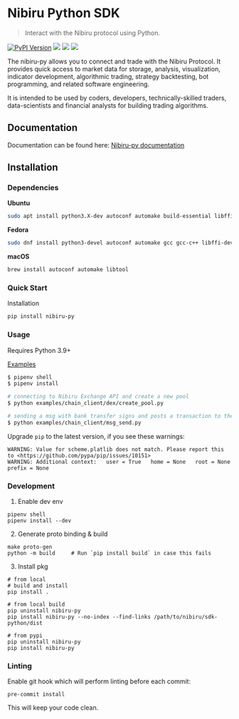 # Nibiru Python SDK

> Interact with the Nibiru protocol using Python.

[![PyPI Version][pypi-image]][pypi-url]
[![][documentation-image]][documentation-url]
[![][discord-image]][discord-url]
[![][stars-image]][stars-url]

<!-- Badges: -->

[pypi-image]: https://img.shields.io/pypi/v/nibiru-py
[pypi-url]: https://pypi.org/project/nibiru-py/
[stars-image]: https://img.shields.io/github/stars/NibiruChain?style=social
[stars-url]: https://github.com/NibiruChain
[documentation-image]: https://readthedocs.org/projects/nibiru-py/badge/?version=latest
[documentation-url]: https://nibiru-py.readthedocs.io/en/latest/?badge=latest
[discord-image]: https://img.shields.io/discord/947911971515293759
[discord-url]: https://discord.gg/

The nibiru-py allows you to connect and trade with the Nibiru Protocol. It provides quick access to market data for storage, analysis, visualization, indicator development, algorithmic trading, strategy backtesting, bot programming, and related software engineering.

It is intended to be used by coders, developers, technically-skilled traders, data-scientists and financial analysts for building trading algorithms.

## Documentation

Documentation can be found here: [Nibiru-py documentation](https://nibiru-py.readthedocs.io/en/latest/index.html)

## Installation

### Dependencies

**Ubuntu**
```bash
sudo apt install python3.X-dev autoconf automake build-essential libffi-dev libtool pkg-config
```
**Fedora**
```bash
sudo dnf install python3-devel autoconf automake gcc gcc-c++ libffi-devel libtool make pkgconfig
```

**macOS**

```bash
brew install autoconf automake libtool
```

### Quick Start
Installation
```bash
pip install nibiru-py
```

### Usage
Requires Python 3.9+

[Examples](https://github.com/NibiruChain/sdk-python/tree/master/examples)
```bash
$ pipenv shell
$ pipenv install

# connecting to Nibiru Exchange API and create a new pool
$ python examples/chain_client/dex/create_pool.py

# sending a msg with bank transfer signs and posts a transaction to the Nibiru Chain
$ python examples/chain_client/msg_send.py
```
Upgrade `pip` to the latest version, if you see these warnings:
  ```
  WARNING: Value for scheme.platlib does not match. Please report this to <https://github.com/pypa/pip/issues/10151>
  WARNING: Additional context:   user = True   home = None   root = None   prefix = None
  ```

### Development
1. Enable dev env
  ```
  pipenv shell
  pipenv install --dev
  ```

2. Generate proto binding & build
  ```
  make proto-gen
  python -m build     # Run `pip install build` in case this fails
  ```


3. Install pkg
  ```
  # from local
  # build and install
  pip install .

  # from local build
  pip uninstall nibiru-py
  pip install nibiru-py --no-index --find-links /path/to/nibiru/sdk-python/dist

  # from pypi
  pip uninstall nibiru-py
  pip install nibiru-py
  ```
### Linting
Enable git hook which will perform linting before each commit:
```shell
pre-commit install
```
This will keep your code clean.
